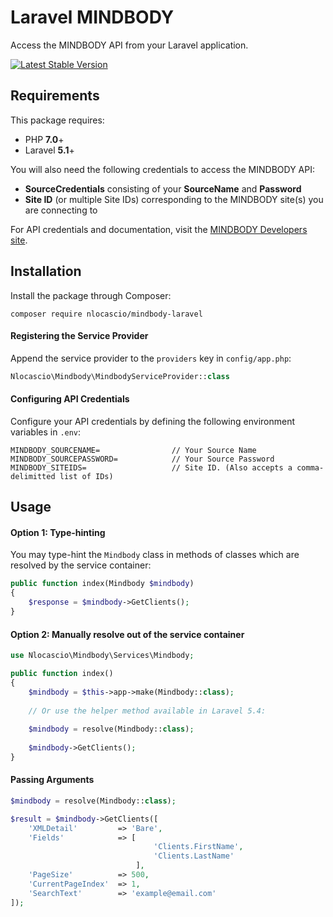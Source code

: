 # Laravel MINDBODY
Access the MINDBODY API from your Laravel application.

[![Latest Stable Version](https://img.shields.io/github/release/nlocascio/mindbody-laravel.svg?style=flat-square)](https://packagist.org/packages/nlocascio/mindbody-laravel)

## Requirements
This package requires:
- PHP __7.0__+
- Laravel __5.1__+

You will also need the following credentials to access the MINDBODY API:
- __SourceCredentials__ consisting of your __SourceName__ and __Password__
- __Site ID__ (or multiple Site IDs) corresponding to the MINDBODY site(s) you are connecting to 

For API credentials and documentation, visit the [MINDBODY Developers site](https://developers.mindbodyonline.com/).

## Installation
Install the package through Composer:
```
composer require nlocascio/mindbody-laravel
```
#### Registering the Service Provider
Append the service provider to the `providers` key in  `config/app.php`:
```php
Nlocascio\Mindbody\MindbodyServiceProvider::class
```
#### Configuring API Credentials
Configure your API credentials by defining the following environment variables in `.env`:
```
MINDBODY_SOURCENAME=                // Your Source Name
MINDBODY_SOURCEPASSWORD=            // Your Source Password
MINDBODY_SITEIDS=                   // Site ID. (Also accepts a comma-delimitted list of IDs)
```

## Usage
#### Option 1: Type-hinting
You may type-hint the `Mindbody` class in methods of classes which are resolved by the service container:
```php
public function index(Mindbody $mindbody)
{
    $response = $mindbody->GetClients();
}
```

#### Option 2: Manually resolve out of the service container
```php
use Nlocascio\Mindbody\Services\Mindbody;

public function index()
{
    $mindbody = $this->app->make(Mindbody::class);
    
    // Or use the helper method available in Laravel 5.4:
    
    $mindbody = resolve(Mindbody::class);
    
    $mindbody->GetClients();
}
```

#### Passing Arguments
```php
$mindbody = resolve(Mindbody::class);

$result = $mindbody->GetClients([
    'XMLDetail'         => 'Bare',
    'Fields'            => [
                                'Clients.FirstName',
                                'Clients.LastName'
                            ],
    'PageSize'          => 500,
    'CurrentPageIndex'  => 1,
    'SearchText'        => 'example@email.com'
]);
```
